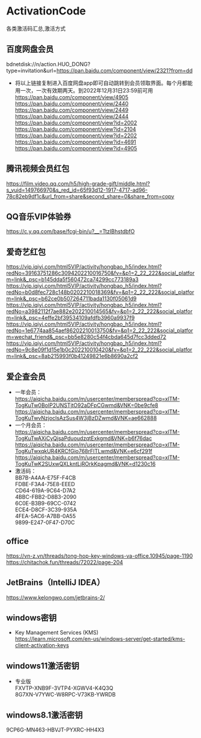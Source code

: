 # ActivationCode
各类激活码汇总,激活方式

## 百度网盘会员
bdnetdisk://n/action.HUO_DONG?type=invitation&url=https://pan.baidu.com/component/view/2321?from=dd  
* 将以上链接复制进入百度网盘app即可自动跳转到会员领取界面。每个月都能用一次，一次有效期两天。到2022年12月31日23:59前可用  
https://pan.baidu.com/component/view/4905  
https://pan.baidu.com/component/view/2440  
https://pan.baidu.com/component/view/2449  
https://pan.baidu.com/component/view/2444  
https://pan.baidu.com/component/view?id=2002  
https://pan.baidu.com/component/view?id=2104  
https://pan.baidu.com/component/view?id=2202  
https://pan.baidu.com/component/view?id=4691  
https://pan.baidu.com/component/view?id=4905  

## 腾讯视频会员红包
https://film.video.qq.com/h5/high-grade-gift/middle.html?s_vuid=149766970&s_red_id=65f93d12-1917-4717-ad96-78c82eb9df1c&url_from=share&second_share=0&share_from=copy  

## QQ音乐VIP体验券  
https://c.y.qq.com/base/fcgi-bin/u?__=TtzIBhstdbfO  

## 爱奇艺红包
https://vip.iqiyi.com/html5VIP/activity/hongbao_h5/index.html?redNo=39163751286c3094202210016750&fv=&p1=2_22_222&social_platform=link&_psc=b145dda5f560472ca74299cc773189a3  
https://vip.iqiyi.com/html5VIP/activity/hongbao_h5/index.html?redNo=b0d8fec728c148b0202210018369&fv=&p1=2_22_222&social_platform=link&_psc=b62ce0b507264711bada1130f05061d9  
https://vip.iqiyi.com/html5VIP/activity/hongbao_h5/index.html?redNo=a3982112f7ae882e202210014565&fv=&p1=2_22_222&social_platform=link&_psc=4effe2bf39534109afdfb3960a9937f9  
https://vip.iqiyi.com/html5VIP/activity/hongbao_h5/index.html?redNo=1e6774aa854aef86202210013750&fv=&p1=2_22_222&social_platform=wechat_friend&_psc=bb5e8280c54f4cbda645d7fcc3dded72  
https://vip.iqiyi.com/html5VIP/activity/hongbao_h5/index.html?redNo=9c8e09f1d15e1b0c202210010420&fv=&p1=2_22_222&social_platform=link&_psc=8ab215993f0b41249821e6b8690a2cf2  

## 爱企查会员
* 一年会员：  
https://aiqicha.baidu.com/m/usercenter/memberspread?cq=xlTM-TogKuTw0BoIP2UNSTjtO92aDFpCGwmd&VNK=0be9cfe8
https://aiqicha.baidu.com/m/usercenter/memberspread?cq=xlTM-TogKuTwvNzjoclsAzSus4W3jBzDZwmd&VNK=ae662888
* 一个月会员：  
https://aiqicha.baidu.com/m/usercenter/memberspread?cq=xlTM-TogKuTwAXiCyQjsaPduoudzqtExkgmd&VNK=b6f76dac
https://aiqicha.baidu.com/m/usercenter/memberspread?cq=xlTM-TogKuTwxqkUR4KRCfGio768rFlTLwmd&VNK=e6cf291f
https://aiqicha.baidu.com/m/usercenter/memberspread?cq=xlTM-TogKuTwK2SUxwQXLkntLjROrkKpagmd&VNK=d1230c16
* 激活码：  
BB7B-A4AA-E75F-F4CB  
FDBE-F3A4-75E8-EEED  
CD64-619A-9C64-D7A2  
4BBC-FBB2-D8B3-2090  
6C0E-B3B9-69CC-0742  
ECE4-D8CF-3C39-935A  
4FEA-5AC6-A7BB-0A55  
9899-E247-0F47-D70C  

## office  
https://vn-z.vn/threads/tong-hop-key-windows-va-office.10945/page-1190  
https://chitachok.fun/threads/72022/page-204  

## JetBrains（IntelliJ IDEA）
https://www.kelongwo.com/jetbrains-2/  

## windows密钥  
* Key Management Services (KMS)  
https://learn.microsoft.com/en-us/windows-server/get-started/kms-client-activation-keys  

## windows11激活密钥
* 专业版  
FXVTP-XNB9F-3VTP4-XGWV4-K4Q3Q  
8G7XN-V7YWC-W8RPC-V73KB-YWRDB  

## windows8.1激活密钥
9CP6G-MN463-HBVJT-PYXRC-HH4X3  
